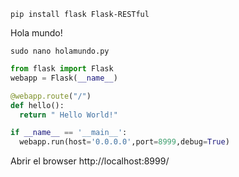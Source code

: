 ```
pip install flask Flask-RESTful
```

Hola mundo!

```
sudo nano holamundo.py
```
``` python
from flask import Flask
webapp = Flask(__name__)

@webapp.route("/")
def hello():
  return " Hello World!"

if __name__ == '__main__':
  webapp.run(host='0.0.0.0',port=8999,debug=True)
```
Abrir el browser 
http://localhost:8999/
